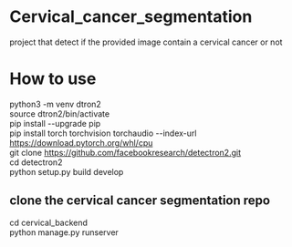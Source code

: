 # Cervical_cancer_segmentation
project that detect if the provided image contain a cervical cancer or not
# How to use<br>
python3 -m venv dtron2<br>
source dtron2/bin/activate<br>
pip install --upgrade pip<br>
pip install torch torchvision torchaudio --index-url https://download.pytorch.org/whl/cpu<br>
git clone https://github.com/facebookresearch/detectron2.git<br>
cd detectron2<br>
python setup.py build develop<br>
## clone the cervical cancer segmentation repo<br>
cd cervical_backend<br>
python manage.py runserver<br>


